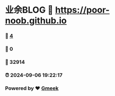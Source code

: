 # 业余BLOG :link: https://poor-noob.github.io 
### :page_facing_up: [4](https://poor-noob.github.io/tag.html) 
### :speech_balloon: 0 
### :hibiscus: 32914 
### :alarm_clock: 2024-09-06 19:22:17 
### Powered by :heart: [Gmeek](https://github.com/Meekdai/Gmeek)
